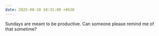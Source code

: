 ```yaml
---
date: 2025-08-10 10:31:00 +0530
---
```


Sundays are meant to be productive. Can someone please remind me of that sometime?
